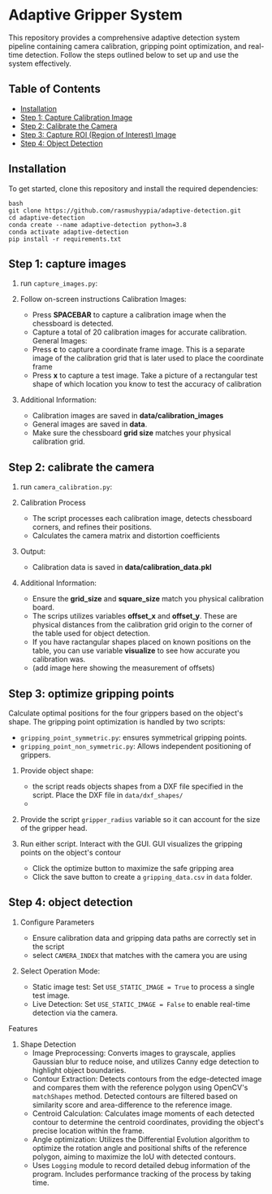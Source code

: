 # Adaptive Gripper System

This repository provides a comprehensive adaptive detection system pipeline containing camera calibration, gripping point optimization, and real-time detection. Follow the steps outlined below to set up and use the system effectively.


## Table of Contents
- [Installation](#installation)
- [Step 1: Capture Calibration Image](#step-1-capture-images)
- [Step 2: Calibrate the Camera](#step-2-calibrate-the-camera)
- [Step 3: Capture ROI (Region of Interest) Image](#step-3-optimize-gripping-points)
- [Step 4: Object Detection](#step-4-object-detection)


## Installation

To get started, clone this repository and install the required dependencies:

```
bash
git clone https://github.com/rasmushyypia/adaptive-detection.git
cd adaptive-detection
conda create --name adaptive-detection python=3.8
conda activate adaptive-detection
pip install -r requirements.txt
```

## Step 1: capture images

1. run `capture_images.py`:

2. Follow on-screen instructions
   Calibration Images:
   - Press **SPACEBAR** to capture a calibration image when the chessboard is detected.
   - Capture a total of 20 calibration images for accurate calibration.
   General Images:
   - Press **c** to capture a coordinate frame image. This is a separate image of the calibration grid that is later used to place the coordinate frame
   - Press **x** to capture a test image. Take a picture of a rectangular test shape of which location you know to test the accuracy of calibration
     
3. Additional Information:
   - Calibration images are saved in **data/calibration_images**
   - General images are saved in **data**.
   - Make sure the chessboard **grid size** matches your physical calibration grid.

  
## Step 2: calibrate the camera

1. run `camera_calibration.py`:

2. Calibration Process
   - The script processes each calibration image, detects chessboard corners, and refines their positions.
   - Calculates the camera matrix and distortion coefficients
  
3. Output:
   - Calibration data is saved in **data/calibration_data.pkl**

4. Additional Information:
   - Ensure the **grid_size** and **square_size** match you physical calibration board.
   - The scrips utilizes variables **offset_x** and **offset_y**. These are physical distances from the calibration grid origin to the corner of the table used for           object detection.
   - If you have ractangular shapes placed on known positions on the table, you can use variable **visualize** to see how accurate you calibration was.
   - (add image here showing the measurement of offsets)


## Step 3: optimize gripping points
Calculate optimal positions for the four grippers based on the object's shape.
The gripping point optimization is handled by two scripts:
   - `gripping_point_symmetric.py`: ensures symmetrical gripping points.
   - `gripping_point_non_symmetric.py`: Allows independent positioning of grippers.

1. Provide object shape:
   - the script reads objects shapes from a DXF file specified in the script. Place the DXF file in `data/dxf_shapes/`
   - 
2. Provide the script `gripper_radius` variable so it can account for the size of the gripper head.

3. Run either script. Interact with the GUI. GUI visualizes the gripping points on the object's contour
   - Click the optimize button to maximize the safe gripping area
   - Click the save button to create a `gripping_data.csv` in `data` folder.


## Step 4: object detection

1. Configure Parameters
   - Ensure calibration data and gripping data paths are correctly set in the script
   - select `CAMERA_INDEX` that matches with the camera you are using

2. Select Operation Mode:
   - Static image test: Set `USE_STATIC_IMAGE = True` to process a single test image.
   - Live Detection: Set `USE_STATIC_IMAGE = False` to enable real-time detection via the camera.
  
Features
1. Shape Detection
   - Image Preprocessing: Converts images to grayscale, applies Gaussian blur to reduce noise, and utilizes Canny edge detection to highlight object boundaries.
   - Contour Extraction: Detects contours from the edge-detected image and compares them with the reference polygon using OpenCV's `matchShapes` method. Detected contours are filtered based on similarity score and area-difference to the reference image.
   - Centroid Calculation: Calculates image moments of each detected contour to determine the centroid coordinates, providing the object's precise location within the frame.
   - Angle optimization: Utilizes the Differential Evolution algorithm to optimize the rotation angle and positional shifts of the reference polygon, aiming to maximize the IoU with detected contours.
   - Uses `Logging` module to record detailed debug information of the program. Includes performance tracking of the process by taking time.
